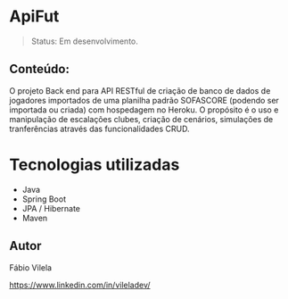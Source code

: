 <h1> ApiFut </h1>

> Status: Em desenvolvimento.


## Conteúdo:
O projeto Back end para API RESTful de criação de banco de dados de jogadores importados de uma planilha padrão SOFASCORE (podendo ser importada ou criada) com hospedagem no Heroku.
O propósito é o uso e manipulação de escalações clubes, criação de cenários, simulações de tranferências através das funcionalidades CRUD.


# Tecnologias utilizadas
+ Java
+ Spring Boot
+ JPA / Hibernate
+ Maven


## Autor
Fábio Vilela

https://www.linkedin.com/in/vileladev/
